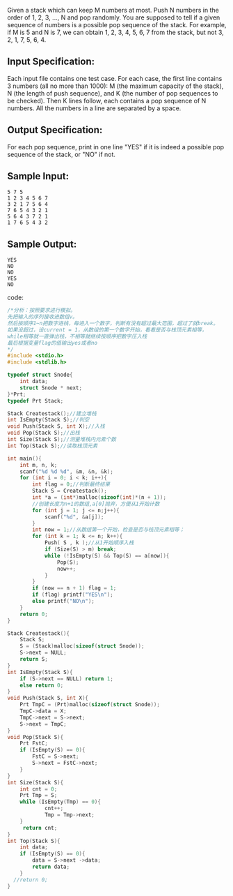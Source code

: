Given a stack which can keep M numbers at most. Push N numbers in the order of 1, 2, 3, ..., N and pop randomly.
You are supposed to tell if a given sequence of numbers is a possible pop sequence of the stack.
For example, if M is 5 and N is 7, we can obtain 1, 2, 3, 4, 5, 6, 7 from the stack, but not 3, 2, 1, 7, 5, 6, 4.

## Input Specification:
Each input file contains one test case. For each case, the first line contains 3 numbers (all no more than 1000): M (the maximum capacity of the stack), N (the length of push sequence), and K (the number of pop sequences to be checked). Then K lines follow, each contains a pop sequence of N numbers. All the numbers in a line are separated by a space.

## Output Specification:
For each pop sequence, print in one line "YES" if it is indeed a possible pop sequence of the stack, or "NO" if not.

## Sample Input:
```
5 7 5
1 2 3 4 5 6 7
3 2 1 7 5 6 4
7 6 5 4 3 2 1
5 6 4 3 7 2 1
1 7 6 5 4 3 2
```
## Sample Output:
```
YES
NO
NO
YES
NO
```
code:
```c
/*分析：按照要求进行模拟。
先把输入的序列接收进数组v。
然后按顺序1~n把数字进栈，每进入一个数字，判断有没有超过最大范围，超过了就break。
如果没超过，设current = 1，从数组的第一个数字开始，看看是否与栈顶元素相等，
while相等就一直弹出栈，不相等就继续按顺序把数字压入栈
最后根据变量flag的值输出yes或者no
*/
#include <stdio.h>
#include <stdlib.h>

typedef struct Snode{
	int data;
	struct Snode * next;
}*Prt;
typedef Prt Stack;

Stack Createstack();//建立堆栈
int IsEmpty(Stack S);//判空
void Push(Stack S, int X);//入栈
void Pop(Stack S);//出栈
int Size(Stack S);//测量堆栈内元素个数
int Top(Stack S);//读取栈顶元素

int main(){
	int m, n, k;
	scanf("%d %d %d", &m, &n, &k);
	for (int i = 0; i < k; i++){
		int flag = 0;//判断最终结果
		Stack S = Createstack();
		int *a = (int*)malloc(sizeof(int)*(n + 1));
		//创建长度为n+1的数组,a[0]抛弃，方便从1开始计数
		for (int j = 1; j <= n;j++){
			scanf("%d", &a[j]);
		}
		int now = 1;//从数组第一个开始，检查是否与栈顶元素相等；
		for (int k = 1; k <= n; k++){
			Push( S , k );//从1开始顺序入栈
			if (Size(S) > m) break;
			while (!IsEmpty(S) && Top(S) == a[now]){
				Pop(S);
				now++;
			}
		}
		if (now == n + 1) flag = 1;
		if (flag) printf("YES\n");
		else printf("NO\n");
	}
	return 0;
}

Stack Createstack(){
	Stack S;
	S = (Stack)malloc(sizeof(struct Snode));
	S->next = NULL;
	return S;
}
int IsEmpty(Stack S){
	if (S->next == NULL) return 1;
	else return 0;
}
void Push(Stack S, int X){
	Prt TmpC = (Prt)malloc(sizeof(struct Snode));
	TmpC->data = X;
	TmpC->next = S->next;
	S->next = TmpC;
}
void Pop(Stack S){
	Prt FstC;
	if (IsEmpty(S) == 0){
		FstC = S->next;
		S->next = FstC->next;
	}
}
int Size(Stack S){
	int cnt = 0;
	Prt Tmp = S;
	while (IsEmpty(Tmp) == 0){
			cnt++;
			Tmp = Tmp->next;
	}
	 return cnt;
}
int Top(Stack S){
	int data;
	if (IsEmpty(S) == 0){
		data = S->next ->data;
		return data;
	}
  //return 0;
}
```
